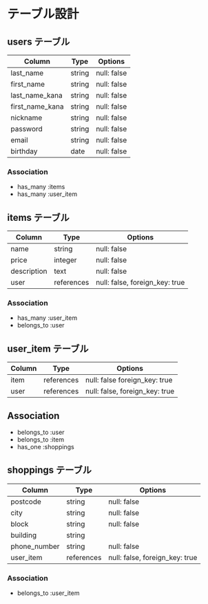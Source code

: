 # テーブル設計

## users テーブル

| Column          | Type    | Options     |
| --------------- | ------- | ----------- |
| last_name       | string  | null: false |
| first_name      | string  | null: false |
| last_name_kana  | string  | null: false |
| first_name_kana | string  | null: false |
| nickname        | string  | null: false |
| password        | string  | null: false |
| email           | string  | null: false |
| birthday        | date    | null: false |

### Association

- has_many  :items
- has_many  :user_item

## items テーブル

| Column      | Type        | Options                        |
| ----------- | ----------- | ------------------------------ |
| name        | string      | null: false                    |
| price       | integer     | null: false                    |
| description | text        | null: false                    |
| user        | references  | null: false, foreign_key: true |


### Association

- has_many :user_item
- belongs_to :user 


## user_item テーブル

| Column   | Type        | Options                        |
| -------- | ----------- | ------------------------------ |
| item     | references  | null: false  foreign_key: true |
| user     | references  | null: false, foreign_key: true |

## Association
- belongs_to :user
- belongs_to :item
- has_one    :shoppings

## shoppings テーブル

| Column       | Type       | Options                        |
| ------------ | ---------- | ------------------------------ |
| postcode     | string     | null: false                    |
| city         | string     | null: false                    |
| block        | string     | null: false                    |
| building     | string     |                                |
| phone_number | string     | null: false                    |
| user_item    | references | null: false, foreign_key: true |

### Association

- belongs_to :user_item

